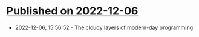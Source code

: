 # [Published on 2022-12-06](index.md)

* [2022-12-06, 15:56:52](https://news.ycombinator.com/item?id=33882106) - [The cloudy layers of modern-day programming](https://vickiboykis.com/2022/12/05/the-cloudy-layers-of-modern-day-programming/)
